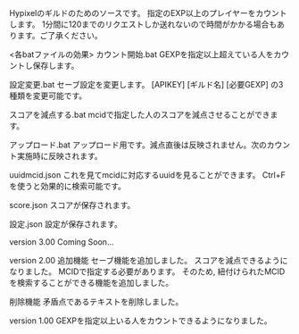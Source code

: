 Hypixelのギルドのためのソースです。
指定のEXP以上のプレイヤーをカウントします。
1分間に120までのリクエストしか送れないので時間がかかる場合もあります。ご了承ください。

<各batファイルの効果>
カウント開始.bat
	GEXPを指定以上超えている人をカウントし保存します。

設定変更.bat
	セーブ設定を変更します。
	[APIKEY]
	[ギルド名]
	[必要GEXP]
	の3種類を変更可能です。

スコアを減点する.bat
	mcidで指定した人のスコアを減点させることができます。

アップロード.bat
	アップロード用です。減点直後は反映されません。次のカウント実施時に反映されます。

uuidmcid.json
	これを見てmcidに対応するuuidを見ることができます。
	Ctrl+Fを使うと効果的に検索可能です。

score.json
	スコアが保存されます。

設定.json	
	設定が保存されます。

version 3.00
Coming Soon...

version 2.00
追加機能
セーブ機能を追加しました。
スコアを減点できるようになりました。
	MCIDで指定する必要があります。
	そのため, 紐付けられたMCIDを検索することができる機能を追加しました。

削除機能
矛盾点であるテキストを削除しました。

version 1.00
GEXPを指定以上いる人をカウントできるようになりました。

